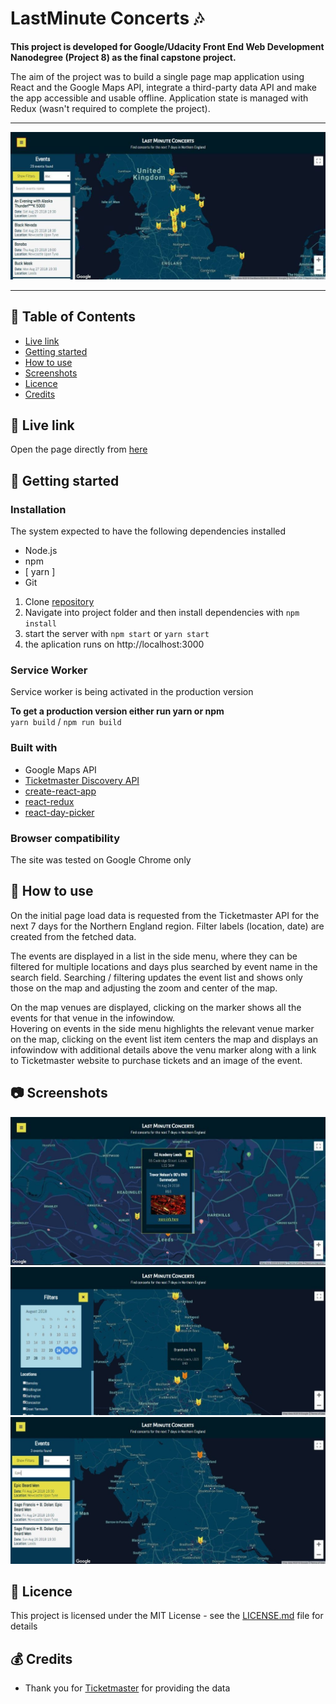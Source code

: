 # LastMinute Concerts 🎶

**This project is developed for Google/Udacity Front End Web Development Nanodegree (Project 8) as the final capstone project.**  

The aim of the project was to build a single page map application using React and the Google Maps API, integrate a third-party data API and make the app accessible and usable offline. Application state is managed with Redux (wasn't required to complete the project).

***

<p align="center">
  <img src="https://github.com/jpacsai/Neighborhood-App/blob/master/public/img/project1.JPG" width="600" alt="application screenshot"/>
</p>

***
## 📑 Table of Contents
* [Live link](#-live-link)
* [Getting started](#-getting-started)
* [How to use](#-how-to-use)
* [Screenshots](#-screenshots)
* [Licence](#-licence)
* [Credits](#-credits)

## 🔗 Live link  
Open the page directly from [here](https://jpacsai.github.io/Neighborhood-App/)  

## 🏁 Getting started

### Installation  
The system expected to have the following dependencies installed
* Node.js
* npm
* [ yarn ]
* Git

1. Clone [repository](https://github.com/jpacsai/Neighborhood-App)
2. Navigate into project folder and then install dependencies with `npm install`
3. start the server with `npm start` or `yarn start`
4. the aplication runs on http://localhost:3000

### Service Worker  
Service worker is being activated in the production version

**To get a production version either run yarn or npm**  
`yarn build` / `npm run build`

### Built with  
* Google Maps API
* [Ticketmaster Discovery API](https://developer.ticketmaster.com/products-and-docs/apis/discovery-api/v2/)
* [create-react-app](https://www.npmjs.com/package/create-react-app)
* [react-redux](https://www.npmjs.com/package/react-redux)
* [react-day-picker](http://react-day-picker.js.org/)

### Browser compatibility  
The site was tested on Google Chrome only

## 🍴 How to use  
On the initial page load data is requested from the Ticketmaster API for the next 7 days for the Northern England region. Filter labels (location, date) are created from the fetched data.  


The events are displayed in a list in the side menu, where they can be filtered for multiple locations and days plus searched by event name in the search field. Searching / filtering updates the event list and shows only those on the map and adjusting the zoom and center of the map.


On the map venues are displayed, clicking on the marker shows all the events for that venue in the infowindow.  
Hovering on events in the side menu highlights the relevant venue marker on the map, clicking on the event list item centers the map and displays an infowindow with additional details above the venu marker along with a link to Ticketmaster website to purchase tickets and an image of the event.

## 📷 Screenshots
![screenshot2](https://github.com/jpacsai/Neighborhood-App/blob/master/public/img/project2.JPG)
![screenshot3](https://github.com/jpacsai/Neighborhood-App/blob/master/public/img/project3.jpg)
![screenshot4](https://github.com/jpacsai/Neighborhood-App/blob/master/public/img/project4.JPG)

## 📜 Licence

This project is licensed under the MIT License - see the [LICENSE.md](https://github.com/jpacsai/Neighborhood-App/blob/master/LICENSE) file for details

## 💰 Credits
- Thank you for [Ticketmaster](https://www.ticketmaster.co.uk/) for providing the data
